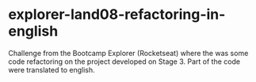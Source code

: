 # explorer-land08-refactoring-in-english
Challenge from the Bootcamp Explorer (Rocketseat) where the was some code refactoring on the project developed on Stage 3. Part of the code were translated to english.
